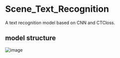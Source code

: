 # Scene_Text_Recognition
A text recognition model based on CNN and CTCloss.
## model structure
![image](https://github.com/ChuhanZhou/Scene_Text_Recognition/tree/main/images/model_structure.png)
